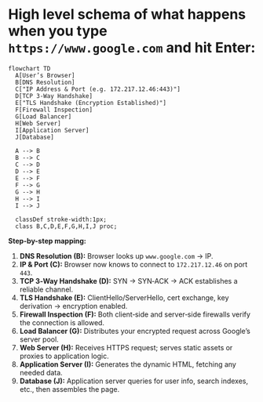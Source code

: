 # High level schema of what happens when you type `https://www.google.com` and hit Enter:

```mermaid
flowchart TD
  A[User’s Browser]
  B[DNS Resolution]
  C["IP Address & Port (e.g. 172.217.12.46:443)"]
  D[TCP 3‑Way Handshake]
  E["TLS Handshake (Encryption Established)"]
  F[Firewall Inspection]
  G[Load Balancer]
  H[Web Server]
  I[Application Server]
  J[Database]

  A --> B
  B --> C
  C --> D
  D --> E
  E --> F
  F --> G
  G --> H
  H --> I
  I --> J

  classDef stroke-width:1px;
  class B,C,D,E,F,G,H,I,J proc;
```

**Step-by-step mapping:**

1. **DNS Resolution (B):** Browser looks up `www.google.com` → IP.
2. **IP & Port (C):** Browser now knows to connect to `172.217.12.46` on port `443`.
3. **TCP 3‑Way Handshake (D):** SYN → SYN‑ACK → ACK establishes a reliable channel.
4. **TLS Handshake (E):** ClientHello/ServerHello, cert exchange, key derivation → encryption enabled.
5. **Firewall Inspection (F):** Both client‑side and server‑side firewalls verify the connection is allowed.
6. **Load Balancer (G):** Distributes your encrypted request across Google’s server pool.
7. **Web Server (H):** Receives HTTPS request; serves static assets or proxies to application logic.
8. **Application Server (I):** Generates the dynamic HTML, fetching any needed data.
9. **Database (J):** Application server queries for user info, search indexes, etc., then assembles the page.
